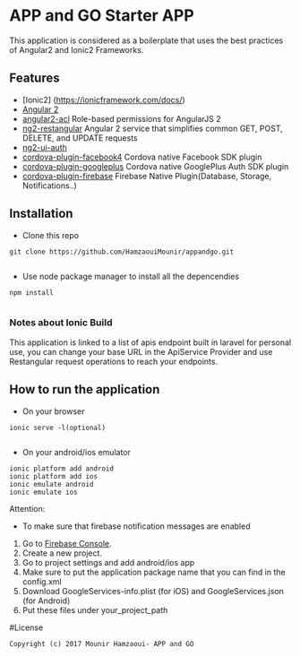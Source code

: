# APP and GO Starter APP
This application is considered as a boilerplate that uses the best practices of Angular2 and Ionic2 Frameworks. 
## Features
- [Ionic2] (https://ionicframework.com/docs/)
- [Angular 2](https://angular.io/)
- [angular2-acl](https://github.com/jsrockstar132/angular2-acl) Role-based permissions for AngularJS 2
- [ng2-restangular](https://github.com/2muchcoffeecom/ng2-restangular) Angular 2 service that simplifies common GET, POST, DELETE, and UPDATE requests
- [ng2-ui-auth](https://github.com/ronzeidman/ng2-ui-auth)
- [cordova-plugin-facebook4](https://github.com/jeduan/cordova-plugin-facebook4) Cordova native Facebook SDK plugin
- [cordova-plugin-googleplus](https://github.com/EddyVerbruggen/cordova-plugin-googleplus) Cordova native GooglePlus Auth SDK plugin
- [cordova-plugin-firebase](https://github.com/arnesson/cordova-plugin-firebase) Firebase Native Plugin(Database, Storage, Notifications..)
## Installation 
- Clone this repo
```
git clone https://github.com/HamzaouiMounir/appandgo.git
  
```
- Use node package manager to install all the depencendies 

```
npm install
  
```
### Notes about Ionic Build
This application is linked to a list of apis endpoint built in laravel for personal use, you can change your base URL in the ApiService Provider and use Restangular request operations to reach your endpoints.

## How to run the application 
- On your browser
```
ionic serve -l(optional)
  
```
- On your android/ios emulator

```
ionic platform add android
ionic platform add ios 
ionic emulate android 
ionic emulate ios
```
Attention: 
- To make sure that firebase notification messages are enabled
1. Go to [Firebase Console](https://console.firebase.google.com).
2. Create a new project.
3. Go to project settings and add android/ios app 
4. Make sure to put the application package name that you can find in the config.xml
5. Download GoogleServices-info.plist (for iOS) and GoogleServices.json (for Android)
6. Put these files under your_project_path 

#License

```
Copyright (c) 2017 Mounir Hamzaoui- APP and GO
```
